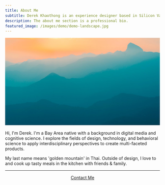 ```yaml
---
title: About Me
subtitle: Derek Khaothong is an experience designer based in Silicon Valley.
description: The about me section is a professional bio.
featured_image: /images/demo/demo-landscape.jpg
---
```


![](/images/demo/demo-landscape.jpg)

Hi, I'm Derek. I'm a Bay Area native with a background in digital media and cognitive science. 
I explore the fields of design, technology, and behavioral science to apply interdisciplinary perspectives to create multi-faceted products. 

My last name means 'golden mountain' in Thai. Outside of design, I love to and cook up tasty meals in the kitchen with friends & family.

---

<div style="text-align:center;">
    <a href="mailto:dkhaothong@ucla.edu" class="button button--large">Contact Me</a>
</div>
